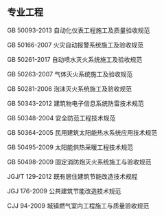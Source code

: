 ## 专业工程

 GB 50093-2013 自动化仪表工程施工及质量验收规范

 GB 50166-2007 火灾自动报警系统施工及验收规范

 GB 50261-2017 自动喷水灭火系统施工及验收规范

 GB 50263-2007 气体灭火系统施工及验收规范

 GB 50281-2006 泡沫灭火系统施工及验收规范

 GB 50343-2012 建筑物电子信息系统防雷技术规范

 GB 50348-2004 安全防范工程技术规范

 GB 50364-2005 民用建筑太阳能热水系统应用技术规范

 GB 50495-2009 太阳能供热采暖工程技术规范

 GB 50498-2009 固定消防炮灭火系统施工与验收规范

 JGJ/T 129-2012 既有居住建筑节能改造技术规程

 JGJ 176-2009 公共建筑节能改造技术规范

 CJJ 94-2009 城镇燃气室内工程施工与质量验收规范